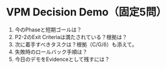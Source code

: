 # VPM Decision Demo（固定5問）
1. 今のPhaseと短期ゴールは？
2. P2-2のExit Criteriaは満たされている？根拠は？
3. 次に着手すべきタスクは？根拠（C/G/δ）も添えて。
4. 失敗時のロールバック手順は？
5. 今日のデモをEvidenceとして残すには？
